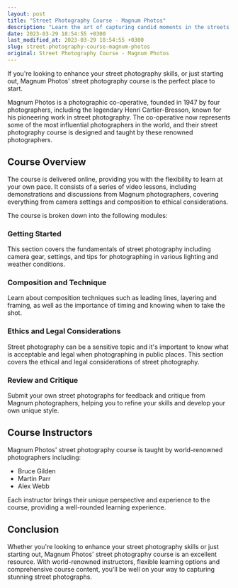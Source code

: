 ```yaml
---
layout: post
title: "Street Photography Course - Magnum Photos"
description: "Learn the art of capturing candid moments in the streets with Magnum Photos' street photography course, taught by renowned photographers."
date: 2023-03-29 18:54:55 +0300
last_modified_at: 2023-03-29 18:54:55 +0300
slug: street-photography-course-magnum-photos
original: Street Photography Course - Magnum Photos
---
```


If you're looking to enhance your street photography skills, or just starting out, Magnum Photos' street photography course is the perfect place to start.

Magnum Photos is a photographic co-operative, founded in 1947 by four photographers, including the legendary Henri Cartier-Bresson, known for his pioneering work in street photography. The co-operative now represents some of the most influential photographers in the world, and their street photography course is designed and taught by these renowned photographers.

## Course Overview

The course is delivered online, providing you with the flexibility to learn at your own pace. It consists of a series of video lessons, including demonstrations and discussions from Magnum photographers, covering everything from camera settings and composition to ethical considerations.

The course is broken down into the following modules:

### Getting Started

This section covers the fundamentals of street photography including camera gear, settings, and tips for photographing in various lighting and weather conditions.

### Composition and Technique

Learn about composition techniques such as leading lines, layering and framing, as well as the importance of timing and knowing when to take the shot.

### Ethics and Legal Considerations

Street photography can be a sensitive topic and it's important to know what is acceptable and legal when photographing in public places. This section covers the ethical and legal considerations of street photography.

### Review and Critique

Submit your own street photographs for feedback and critique from Magnum photographers, helping you to refine your skills and develop your own unique style.

## Course Instructors

Magnum Photos' street photography course is taught by world-renowned photographers including:

- Bruce Gilden
- Martin Parr
- Alex Webb

Each instructor brings their unique perspective and experience to the course, providing a well-rounded learning experience.

## Conclusion

Whether you're looking to enhance your street photography skills or just starting out, Magnum Photos' street photography course is an excellent resource. With world-renowned instructors, flexible learning options and comprehensive course content, you'll be well on your way to capturing stunning street photographs.